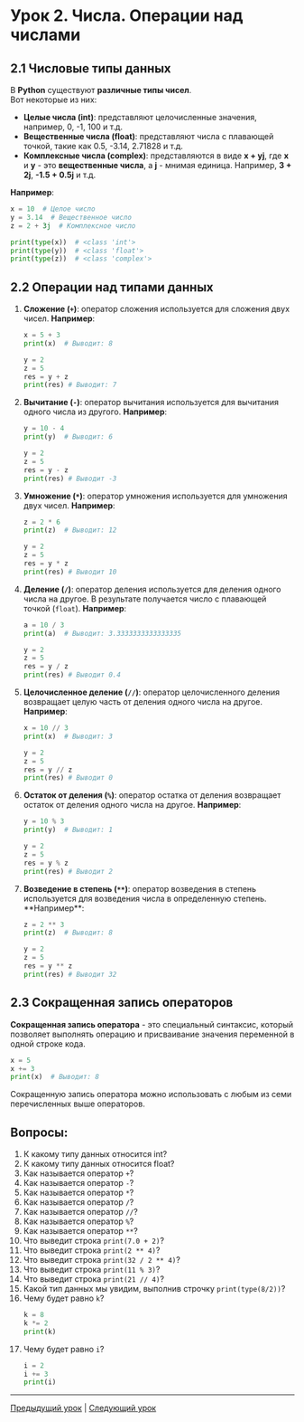 # Урок 2. Числа. Операции над числами

## 2.1 Числовые типы данных

В **Python** существуют **различные типы чисел**.  
Вот некоторые из них:

- **Целые числа (int)**: представляют целочисленные значения, например, 0, -1, 100 и т.д.
- **Вещественные числа (float)**: представляют числа с плавающей точкой, такие как 0.5, -3.14, 2.71828 и т.д.
- **Комплексные числа (complex)**: представляются в виде **x + yj**, где **x** и **y** - это **вещественные числа**, а **j** - мнимая единица. Например, **3 + 2j**, **-1.5 + 0.5j** и т.д.

**Например**:

```python
x = 10  # Целое число
y = 3.14  # Вещественное число
z = 2 + 3j  # Комплексное число

print(type(x))  # <class 'int'>
print(type(y))  # <class 'float'>
print(type(z))  # <class 'complex'>
```

## 2.2 Операции над типами данных

1. **Сложение (`+`)**: оператор сложения используется для сложения двух чисел. **Например**:

   ```python
   x = 5 + 3
   print(x)  # Выводит: 8

   y = 2
   z = 5
   res = y + z
   print(res) # Выводит: 7
   ```

2. **Вычитание (`-`)**: оператор вычитания используется для вычитания одного числа из другого. **Например**:

   ```python
   y = 10 - 4
   print(y)  # Выводит: 6

   y = 2
   z = 5
   res = y - z
   print(res) # Выводит -3
   ```

3. **Умножение (`*`)**: оператор умножения используется для умножения двух чисел. **Например**:

   ```python
   z = 2 * 6
   print(z)  # Выводит: 12

   y = 2
   z = 5
   res = y * z
   print(res) # Выводит 10
   ```

4. **Деление (`/`)**: оператор деления используется для деления одного числа на другое. В результате получается число с плавающей точкой (`float`). **Например**:

   ```python
   a = 10 / 3
   print(a)  # Выводит: 3.3333333333333335

   y = 2
   z = 5
   res = y / z
   print(res) # Выводит 0.4
   ```

5. **Целочисленное деление (`//`)**: оператор целочисленного деления возвращает целую часть от деления одного числа на другое. **Например**:

   ```python
   x = 10 // 3
   print(x)  # Выводит: 3

   y = 2
   z = 5
   res = y // z
   print(res) # Выводит 0
   ```

6. **Остаток от деления (`%`)**: оператор остатка от деления возвращает остаток от деления одного числа на другое. **Например**:

   ```python
   y = 10 % 3
   print(y)  # Выводит: 1

   y = 2
   z = 5
   res = y % z
   print(res) # Выводит 2
   ```

7. **Возведение в степень (`**`)**: оператор возведения в степень используется для возведения числа в определенную степень. **Например\*\*:

   ```python
   z = 2 ** 3
   print(z)  # Выводит: 8

   y = 2
   z = 5
   res = y ** z
   print(res) # Выводит 32
   ```

## 2.3 Сокращенная запись операторов

**Сокращенная запись оператора** - это специальный синтаксис, который позволяет выполнять операцию и присваивание значения переменной в одной строке кода.

```python
x = 5
x += 3
print(x)  # Выводит: 8
```

Сокращенную запись оператора можно использовать с любым из семи перечисленных выше операторов.

## Вопросы:

1. К какому типу данных относится int?
2. К какому типу данных относится float?
3. Как называется оператор `+`?
4. Как называется оператор `-`?
5. Как называется оператор `*`?
6. Как называется оператор `/`?
7. Как называется оператор `//`?
8. Как называется оператор `%`?
9. Как называется оператор `**`?
10. Что выведит строка `print(7.0 + 2)`?
11. Что выведит строка `print(2 ** 4)`?
12. Что выведит строка `print(32 / 2 ** 4)`?
13. Что выведит строка `print(11 % 3)`?
14. Что выведит строка `print(21 // 4)`?
15. Какой тип данных мы увидим, выполнив строчку `print(type(8/2))`?
16. Чему будет равно `k`?
    ```python
    k = 8
    k *= 2
    print(k)
    ```
17. Чему будет равно `i`?
    ```python
    i = 2
    i += 3
    print(i)
    ```

---

[Предыдущий урок](lesson01.md) | [Следующий урок](lesson03.md)